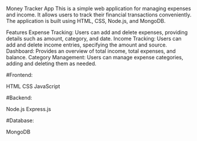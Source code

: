 Money Tracker App
This is a simple web application for managing expenses and income. It allows users to track their financial transactions conveniently. The application is built using HTML, CSS, Node.js, and MongoDB.

Features
Expense Tracking: Users can add and delete expenses, providing details such as amount, category, and date.
Income Tracking: Users can add and delete income entries, specifying the amount and source.
Dashboard: Provides an overview of total income, total expenses, and balance.
Category Management: Users can manage expense categories, adding and deleting them as needed.

#Frontend:

HTML
CSS
JavaScript

#Backend:

Node.js
Express.js

#Database:

MongoDB
